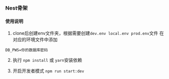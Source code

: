 ### Nest骨架

#### 使用说明

1) clone后创建env文件夹，根据需要创建```dev.env local.env prod.env```文件
在对应的环境文件中添加
```
DB_PWS=你的数据库密码
```

2) 执行 `npm install` 或 `yarn`安装依赖


3) 开启开发者模式 `npm run start:dev` 

